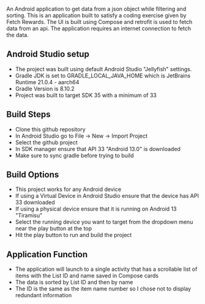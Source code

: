 An Android application to get data from a json object while filtering and sorting. This is an application built to satisfy a coding exercise given by Fetch Rewards. The UI is built using Compose and retrofit is used to fetch data from an api. The application requires an internet connection to fetch the data.

## Android Studio setup
- The project was built using default Android Studio "Jellyfish" settings.
- Gradle JDK is set to GRADLE_LOCAL_JAVA_HOME which is JetBrains Runtime 21.0.4 - aarch64
- Gradle Version is 8.10.2
- Project was built to target SDK 35 with a minimum of 33

## Build Steps
- Clone this github repository
- In Android Studio go to File -> New -> Import Project
- Select the github project
- In SDK manager ensure that API 33 "Android 13.0" is downloaded
- Make sure to sync gradle before trying to build

## Build Options
- This project works for any Android device
- If using a Virtual Device in Android Studio ensure that the device has API 33 downloaded
- If using a physical device ensure that it is running on Android 13 "Tiramisu"
- Select the running device you want to target from the dropdown menu near the play button at the top
- Hit the play button to run and build the project

## Application Function
- The application will launch to a single activity that has a scrollable list of items with the List ID and name saved in Compose cards
- The data is sorted by List ID and then by name
- The ID is the same as the item name number so I chose not to display redundant information
